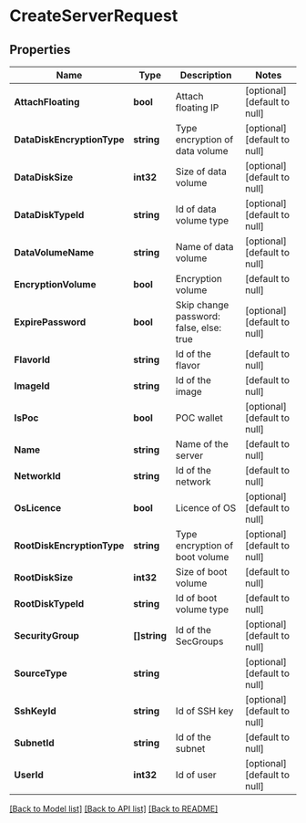 # CreateServerRequest

## Properties
Name | Type | Description | Notes
------------ | ------------- | ------------- | -------------
**AttachFloating** | **bool** | Attach floating IP | [optional] [default to null]
**DataDiskEncryptionType** | **string** | Type encryption of data volume | [optional] [default to null]
**DataDiskSize** | **int32** | Size of data volume | [optional] [default to null]
**DataDiskTypeId** | **string** | Id of data volume type | [optional] [default to null]
**DataVolumeName** | **string** | Name of data volume | [optional] [default to null]
**EncryptionVolume** | **bool** | Encryption volume | [default to null]
**ExpirePassword** | **bool** | Skip change password: false, else: true | [optional] [default to null]
**FlavorId** | **string** | Id of the flavor | [default to null]
**ImageId** | **string** | Id of the image | [default to null]
**IsPoc** | **bool** | POC wallet | [optional] [default to null]
**Name** | **string** | Name of the server | [default to null]
**NetworkId** | **string** | Id of the network | [default to null]
**OsLicence** | **bool** | Licence of OS | [optional] [default to null]
**RootDiskEncryptionType** | **string** | Type encryption of boot volume | [optional] [default to null]
**RootDiskSize** | **int32** | Size of boot volume | [default to null]
**RootDiskTypeId** | **string** | Id of boot volume type | [default to null]
**SecurityGroup** | **[]string** | Id of the SecGroups | [optional] [default to null]
**SourceType** | **string** |  | [optional] [default to null]
**SshKeyId** | **string** | Id of SSH key | [optional] [default to null]
**SubnetId** | **string** | Id of the subnet | [default to null]
**UserId** | **int32** | Id of user | [optional] [default to null]

[[Back to Model list]](../README.md#documentation-for-models) [[Back to API list]](../README.md#documentation-for-api-endpoints) [[Back to README]](../README.md)


